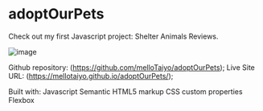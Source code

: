 # adoptOurPets

Check out my first Javascript project: Shelter Animals Reviews.

![image](https://user-images.githubusercontent.com/88978210/197048788-5869319f-1107-44c9-bb48-1ef4be1f182a.png)

Github repository: (https://github.com/melloTaiyo/adoptOurPets);
Live Site URL: (https://mellotaiyo.github.io/adoptOurPets/);

Built with:
Javascript
Semantic HTML5 markup
CSS custom properties
Flexbox
